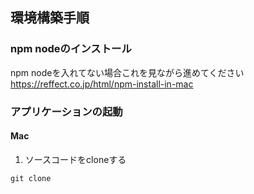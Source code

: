 ## 環境構築手順
### npm nodeのインストール
npm nodeを入れてない場合これを見ながら進めてください 
https://reffect.co.jp/html/npm-install-in-mac

### アプリケーションの起動

#### Mac
1. ソースコードをcloneする
```
git clone
```


